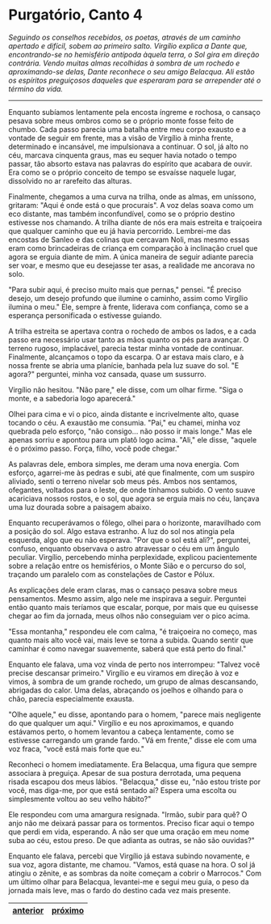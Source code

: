 # Purgatório, Canto 4

_Seguindo os conselhos recebidos, os poetas, através de um caminho apertado e difícil, sobem ao primeiro salto. Virgílio explica a Dante que, encontrando-se no hemisfério antípoda àquela terra, o Sol gira em direção contrária. Vendo muitas almas recolhidas à sombra de um rochedo e aproximando-se delas, Dante reconhece o seu amigo Belacqua. Ali estão os espíritos preguiçosos daqueles que esperaram para se arrepender até o término da vida._

---

Enquanto subíamos lentamente pela encosta íngreme e rochosa, o cansaço pesava sobre meus ombros como se o próprio monte fosse feito de chumbo. Cada passo parecia uma batalha entre meu corpo exausto e a vontade de seguir em frente, mas a visão de Virgílio à minha frente, determinado e incansável, me impulsionava a continuar. O sol, já alto no céu, marcava cinquenta graus, mas eu sequer havia notado o tempo passar, tão absorto estava nas palavras do espírito que acabara de ouvir. Era como se o próprio conceito de tempo se esvaísse naquele lugar, dissolvido no ar rarefeito das alturas.

Finalmente, chegamos a uma curva na trilha, onde as almas, em uníssono, gritaram: "Aqui é onde está o que procurais". A voz delas soava como um eco distante, mas também inconfundível, como se o próprio destino estivesse nos chamando. A trilha diante de nós era mais estreita e traiçoeira que qualquer caminho que eu já havia percorrido. Lembrei-me das encostas de Sanleo e das colinas que cercavam Noli, mas mesmo essas eram como brincadeiras de criança em comparação à inclinação cruel que agora se erguia diante de mim. A única maneira de seguir adiante parecia ser voar, e mesmo que eu desejasse ter asas, a realidade me ancorava no solo.

"Para subir aqui, é preciso muito mais que pernas," pensei. "É preciso desejo, um desejo profundo que ilumine o caminho, assim como Virgílio ilumina o meu." Ele, sempre à frente, liderava com confiança, como se a esperança personificada o estivesse guiando.

A trilha estreita se apertava contra o rochedo de ambos os lados, e a cada passo era necessário usar tanto as mãos quanto os pés para avançar. O terreno rugoso, implacável, parecia testar minha vontade de continuar. Finalmente, alcançamos o topo da escarpa. O ar estava mais claro, e à nossa frente se abria uma planície, banhada pela luz suave do sol. "E agora?" perguntei, minha voz cansada, quase um sussurro.

Virgílio não hesitou. "Não pare," ele disse, com um olhar firme. "Siga o monte, e a sabedoria logo aparecerá." 

Olhei para cima e vi o pico, ainda distante e incrivelmente alto, quase tocando o céu. A exaustão me consumia. "Pai," eu chamei, minha voz quebrada pelo esforço, "não consigo... não posso ir mais longe." Mas ele apenas sorriu e apontou para um platô logo acima. "Ali," ele disse, "aquele é o próximo passo. Força, filho, você pode chegar."

As palavras dele, embora simples, me deram uma nova energia. Com esforço, agarrei-me às pedras e subi, até que finalmente, com um suspiro aliviado, senti o terreno nivelar sob meus pés. Ambos nos sentamos, ofegantes, voltados para o leste, de onde tínhamos subido. O vento suave acariciava nossos rostos, e o sol, que agora se erguia mais no céu, lançava uma luz dourada sobre a paisagem abaixo.

Enquanto recuperávamos o fôlego, olhei para o horizonte, maravilhado com a posição do sol. Algo estava estranho. A luz do sol nos atingia pela esquerda, algo que eu não esperava. "Por que o sol está ali?", perguntei, confuso, enquanto observava o astro atravessar o céu em um ângulo peculiar. Virgílio, percebendo minha perplexidade, explicou pacientemente sobre a relação entre os hemisférios, o Monte Sião e o percurso do sol, traçando um paralelo com as constelações de Castor e Pólux. 

As explicações dele eram claras, mas o cansaço pesava sobre meus pensamentos. Mesmo assim, algo nele me inspirava a seguir. Perguntei então quanto mais teríamos que escalar, porque, por mais que eu quisesse chegar ao fim da jornada, meus olhos não conseguiam ver o pico acima. 

"Essa montanha," respondeu ele com calma, "é traiçoeira no começo, mas quanto mais alto você vai, mais leve se torna a subida. Quando sentir que caminhar é como navegar suavemente, saberá que está perto do final."

Enquanto ele falava, uma voz vinda de perto nos interrompeu: "Talvez você precise descansar primeiro." Virgílio e eu viramos em direção à voz e vimos, à sombra de um grande rochedo, um grupo de almas descansando, abrigadas do calor. Uma delas, abraçando os joelhos e olhando para o chão, parecia especialmente exausta.

"Olhe aquele," eu disse, apontando para o homem, "parece mais negligente do que qualquer um aqui." Virgílio e eu nos aproximamos, e quando estávamos perto, o homem levantou a cabeça lentamente, como se estivesse carregando um grande fardo. "Vá em frente," disse ele com uma voz fraca, "você está mais forte que eu."

Reconheci o homem imediatamente. Era Belacqua, uma figura que sempre associara à preguiça. Apesar de sua postura derrotada, uma pequena risada escapou dos meus lábios. "Belacqua," disse eu, "não estou triste por você, mas diga-me, por que está sentado aí? Espera uma escolta ou simplesmente voltou ao seu velho hábito?"

Ele respondeu com uma amargura resignada. "Irmão, subir para quê? O anjo não me deixará passar para os tormentos. Preciso ficar aqui o tempo que perdi em vida, esperando. A não ser que uma oração em meu nome suba ao céu, estou preso. De que adianta as outras, se não são ouvidas?"

Enquanto ele falava, percebi que Virgílio já estava subindo novamente, e sua voz, agora distante, me chamou. "Vamos, está quase na hora. O sol já atingiu o zênite, e as sombras da noite começam a cobrir o Marrocos." Com um último olhar para Belacqua, levantei-me e segui meu guia, o peso da jornada mais leve, mas o fardo do destino cada vez mais presente.

| [anterior](/b_purgatorio/3/README.md) | [próximo](/b_purgatorio/5/README.md) |
|----------|---------|